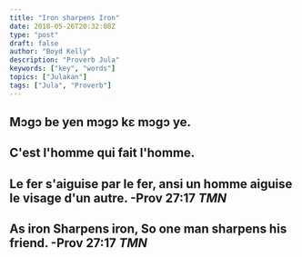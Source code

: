 ```yaml
---
title: "Iron sharpens Iron"
date: 2018-05-26T20:32:08Z
type: "post"
draft: false
author: "Boyd Kelly"
description: "Proverb Jula"
keywords: ["key", "words"]
topics: ["Julakan"]
tags: ["Jula", "Proverb"]
---
```


## Mɔgɔ be yen mɔgɔ kɛ mɔgɔ ye.

## C'est l'homme qui fait l'homme.

## Le fer s'aiguise par le fer, ansi un homme aiguise le visage d'un autre. -Prov 27:17 ***TMN***

## As iron Sharpens iron, So one man sharpens his friend. -Prov 27:17 ***TMN***
